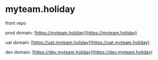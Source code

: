 # myteam.holiday
front repo

prod domain: [https://myteam.holiday](https://myteam.holiday)

uat domain:  [https://uat.myteam.holiday](https://uat.myteam.holiday)

dev domain:  [https://dev.myteam.holiday](https://dev.myteam.holiday)

